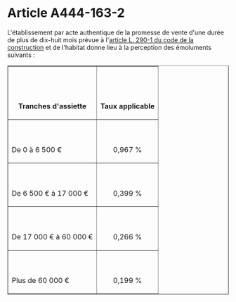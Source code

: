 # Article A444-163-2

<p>L'établissement par acte authentique de la promesse de vente d'une durée de plus de dix-huit mois prévue à l'<a href='/code-de-la-construction-et-de-lhabitation/partie-legislative/livre-ii-statut-des-constructeurs/titre-ix-mesures-de-protection-concernant-certains-vendeurs-de-biens-immobiliers/l290-1.md'>article L. 290-1 du code de la construction</a> et de l'habitat donne lieu à la perception des émoluments suivants :</p><table border='1'><tbody><tr><th><br/><br/><br/>

Tranches d'assiette</th><th><br/><br/><br/>

Taux applicable</th></tr><tr><td align='left'><br/><br/>

De 0 à 6 500 €</td><td align='center'><br/><br/>

0,967 %</td></tr><tr><td align='left'><br/><br/>

De 6 500 € à 17 000 €</td><td align='center'><br/><br/>

0,399 %</td></tr><tr><td align='left'><br/><br/>

De 17 000 € à 60 000 €</td><td align='center'><br/><br/>

0,266 %</td></tr><tr><td align='left'><br/><br/>

Plus de 60 000 €</td><td align='center'><br/><br/>

0,199 %</td></tr></tbody></table>